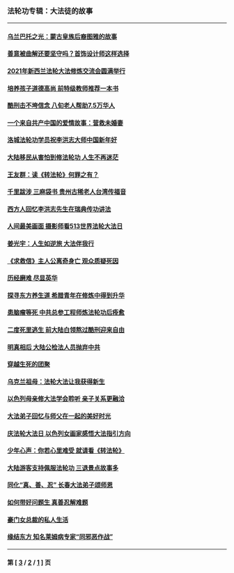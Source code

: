 ### 法轮功专辑：大法徒的故事
---
#### [乌兰巴托之光：蒙古皇族后裔图雅的故事](../../pages/nf1147481/n13155759.md?11190430) 
#### [善意被曲解还要坚守吗？首饰设计师这样选择](../../pages/nf1147481/n13077575.md?11190430) 
#### [2021年新西兰法轮大法修炼交流会圆满举行](../../pages/nf1147481/n13033149.md?11190430) 
#### [培养孩子道德高尚 前特级教师推荐一本书](../../pages/nf1147481/n12938640.md?11190430) 
#### [酷刑击不垮信念 八旬老人帮助7.5万华人](../../pages/nf1147481/n12880712.md?11190430) 
#### [一个来自共产中国的爱情故事：营救未婚妻](../../pages/nf1147481/n12778386.md?11190430) 
#### [洛城法轮功学员祝李洪志大师中国新年好](../../pages/nf1147481/n12724685.md?11190430) 
#### [大陆移民从害怕到修法轮功 人生不再迷茫](../../pages/nf1147481/n12414325.md?11190430) 
#### [王友群：读《转法轮》何罪之有？](../../pages/nf1147481/n12408647.md?11190430) 
#### [千里跋涉 三麻袋书 贵州古稀老人台湾传福音](../../pages/nf1147481/n12198750.md?11190430) 
#### [西方人回忆李洪志先生在瑞典传功讲法](../../pages/nf1147481/n12099607.md?11190430) 
#### [人间最美画面 摄影师看513世界法轮大法日](../../pages/nf1147481/n12094118.md?11190430) 
#### [姜光宇：人生如逆旅 大法伴我行](../../pages/nf1147481/n12088664.md?11190430) 
#### [《求救信》主人公离奇身亡 观众质疑死因](../../pages/nf1147481/n11845215.md?11190430) 
#### [历经磨难 尽显英华](../../pages/nf1147481/n11723297.md?11190430) 
#### [探寻东方养生道 希腊青年在修炼中得到升华](../../pages/nf1147481/n11494502.md?11190430) 
#### [患脑瘤等死 中共总参工程师炼法轮功后痊愈](../../pages/nf1147481/n11466682.md?11190430) 
#### [二度死里逃生 前大陆白领熬过酷刑迎来自由](../../pages/nf1147481/n11368594.md?11190430) 
#### [明真相后 大陆公检法人员抛弃中共](../../pages/nf1147481/n11358618.md?11190430) 
#### [穿越生死的团聚](../../pages/nf1147481/n11258922.md?11190430) 
#### [乌克兰祖母：法轮大法让我获得新生](../../pages/nf1147481/n11269457.md?11190430) 
#### [以色列母亲修大法学会聆听 亲子关系更融洽](../../pages/nf1147481/n11268195.md?11190430) 
#### [大法弟子回忆与师父在一起的美好时光](../../pages/nf1147481/n11267759.md?11190430) 
#### [庆法轮大法日 以色列女画家感悟大法指引方向](../../pages/nf1147481/n11267735.md?11190430) 
#### [少年心声：你若心里难受 就请看《转法轮》](../../pages/nf1147481/n11267496.md?11190430) 
#### [大陆游客支持佩服法轮功 三退景点故事多](../../pages/nf1147481/n11267378.md?11190430) 
#### [同化“真、善、忍” 长春大法弟子颂师恩](../../pages/nf1147481/n11266497.md?11190430) 
#### [如何带好问题生 真善忍解难题](../../pages/nf1147481/n11243655.md?11190430) 
#### [豪门女总裁的私人生活](../../pages/nf1147481/n10127794.md?11190430) 
#### [缘结东方 知名莱姆病专家“同邪恶作战”](../../pages/nf1147481/n10682468.md?11190430) 

---
#### 第 [ [3](./3.md?11190430) / [2](./2.md?11190430) / [1](./1.md?11190430) ] 页
